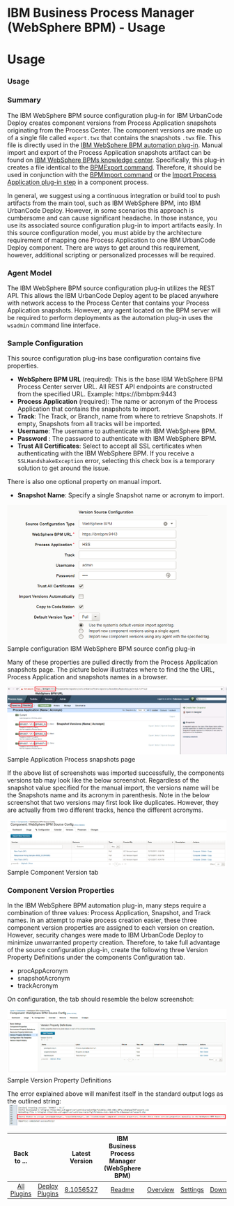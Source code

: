 
IBM Business Process Manager (WebSphere BPM) - Usage
====================================================

# Usage


### Usage




### Summary


The IBM WebSphere BPM source configuration plug-in for IBM UrbanCode Deploy creates component versions from Process Application snapshots originating from the Process Center. The component versions are made up of a single file called `export.twx` that contains the snapshots `.twx` file. This file is directly used in the [IBM WebSphere BPM automation plug-in](https://urbancode.github.io/IBM-UCx-PLUGIN-DOCS/UCD/WebSphereBPM/). Manual import and export of the Process Application snapshots artifact can be found on [IBM WebSphere BPMs knowledge center](https://www.ibm.com/support/knowledgecenter/SSFPJS_8.5.5/com.ibm.wbpm.admin.doc/topics/managing_process_applications_E.html). Specifically, this plug-in creates a file identical to the [BPMExport command](https://www.ibm.com/support/knowledgecenter/SSFTBX_8.5.7/com.ibm.wbpm.ref.doc/topics/rref_bpmexport.html). Therefore, it should be used in conjunction with the [BPMImport command](https://www.ibm.com/support/knowledgecenter/SSFTBX_8.5.7/com.ibm.wbpm.ref.doc/topics/rref_bpmimport.html) or the [Import Process Application plug-in step](https://urbancode.github.io/IBM-UCx-PLUGIN-DOCS/UCD/WebSphereBPM/steps.html#import_process_application) in a component process.


In general, we suggest using a continuous integration or build tool to push artifacts from the main tool, such as IBM WebSphere BPM, into IBM UrbanCode Deploy. However, in some scenarios this approach is cumbersome and can cause significant headache. In those instance, you use its associated source configuration plug-in to import artifacts easily. In this source configuration model, you must abide by the architecture requirement of mapping one Process Application to one IBM UrbanCode Deploy component. There are ways to get around this requirement, however, additional scripting or personalized processes will be required.


### Agent Model


The IBM WebSphere BPM source configuration plug-in utilizes the REST API. This allows the IBM UrbanCode Deploy agent to be placed anywhere with network access to the Process Center that contains your Process Application snapshots. However, any agent located on the BPM server will be required to perform deployments as the automation plug-in uses the `wsadmin` command line interface.


### Sample Configuration


This source configuration plug-ins base configuration contains five properties.

* **WebSphere BPM URL** (required): This is the base IBM WebSphere BPM Process Center server URL. All REST API endpoints are constructed from the specified URL. Example: https://ibmbpm:9443
* **Process Application** (required): The name or acronym of the Process Application that contains the snapshots to import.
* **Track**: The Track, or Branch, name from where to retrieve Snapshots. If empty, Snapshots from all tracks will be imported.
* **Username**: The username to authenticate with IBM WebSphere BPM.
* **Password** : The password to authenticate with IBM WebSphere BPM.
* **Trust All Certificates**: Select to accept all SSL certificates when authenticating with the IBM WebSphere BPM. If you receive a `SSLHandshakeException` error, selecting this check box is a temporary solution to get around the issue.

There is also one optional property on manual import.

* **Snapshot Name**: Specify a single Snapshot name or acronym to import.

[![](media/plugin-config-1.png)](media/plugin-config-1.png)
Sample configuration IBM WebSphere BPM source config plug-in


Many of these properties are pulled directly from the Process Application snapshots page. The picture below illustrates where to find the the URL, Process Application and snapshots names in a browser.


[![](media/process-application.png)](media/process-application.png)
Sample Application Process snapshots page


If the above list of screenshots was imported successfully, the components versions tab may look like the below screenshot. Regardless of the snapshot value specified for the manual import, the versions name will be the Snapshots name and its acronym in parenthesis. Note in the below screenshot that two versions may first look like duplicates. However, they are actually from two different tracks, hence the different acronyms.


[![](media/import-versions-1.png)](media/import-versions-1.png)
Sample Component Version tab


### Component Version Properties


In the IBM WebSphere BPM automation plug-in, many steps require a combination of three values: Process Application, Snapshot, and Track names. In an attempt to make process creation easier, these three component version properties are assigned to each version on creation. However, security changes were made to IBM UrbanCode Deploy to minimize unwarranted property creation. Therefore, to take full advantage of the source configuration plug-in, create the following three Version Property Definitions under the components Configuration tab.

* procAppAcronym
* snapshotAcronym
* trackAcronym

On configuration, the tab should resemble the below screenshot:


[![](media/version-properties.png)](media/version-properties.png)
Sample Version Property Definitions


The error explained above will manifest itself in the standard output logs as the outlined string: [![](media/create-props-warn.png)](media/create-props-warn.png)


|Back to ...||Latest Version|IBM Business Process Manager (WebSphere BPM) ||||
| :---: | :---: | :---: | :---: | :---: | :---: | :---: |
|[All Plugins](../../index.md)|[Deploy Plugins](../README.md)|[8.1056527](https://raw.githubusercontent.com/UrbanCode/IBM-UCD-PLUGINS/main/files/WebSphereBPMSourceConfig/WebSphereBPMSourceConfig-8.1056527.zip)|[Readme](README.md)|[Overview](overview.md)|[Settings](settings.md)|[Downloads](downloads.md)|
